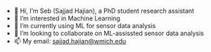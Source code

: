 - 👋 Hi, I’m Seb (Sajjad Hajian), a PhD student research assistant
- 👀 I’m interested in Machine Learning
- 🌱 I’m currently using ML for sensor data analysis
- 💞️ I’m looking to collaborate on ML-assissted sensor data analysis
- 📫 My email: sajjad.hajian@wmich.edu 


